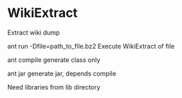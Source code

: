 # WikiExtract
Extract wiki dump

ant run -Dfile=path_to_file.bz2
	Execute WikiExtract of file
	
ant compile
	generate class only
	
ant jar
	generate jar, depends compile
	
Need libraries from lib directory
